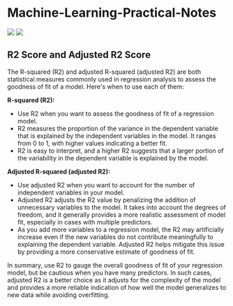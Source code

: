 # Machine-Learning-Practical-Notes

![](https://github.com/praj2408/Machine-Learning-Practical-Notes/blob/main/Notes/1695620788768.jpg)
![](https://github.com/praj2408/Machine-Learning-Practical-Notes/blob/main/Notes/1695620788763.jpg)


## R2 Score and Adjusted R2 Score
The R-squared (R2) and adjusted R-squared (adjusted R2) are both statistical measures commonly used in regression analysis to assess the goodness of fit of a model. Here's when to use each of them:

**R-squared (R2):**

- Use R2 when you want to assess the goodness of fit of a regression model.
- R2 measures the proportion of the variance in the dependent variable that is explained by the independent variables in the model. It ranges from 0 to 1, with higher values indicating a better fit.
- R2 is easy to interpret, and a higher R2 suggests that a larger portion of the variability in the dependent variable is explained by the model.

**Adjusted R-squared (adjusted R2):**

- Use adjusted R2 when you want to account for the number of independent variables in your model.
- Adjusted R2 adjusts the R2 value by penalizing the addition of unnecessary variables to the model. It takes into account the degrees of freedom, and it generally provides a more realistic assessment of model fit, especially in cases with multiple predictors.
- As you add more variables to a regression model, the R2 may artificially increase even if the new variables do not contribute meaningfully to explaining the dependent variable. Adjusted R2 helps mitigate this issue by providing a more conservative estimate of goodness of fit.

In summary, use R2 to gauge the overall goodness of fit of your regression model, but be cautious when you have many predictors. In such cases, adjusted R2 is a better choice as it adjusts for the complexity of the model and provides a more reliable indication of how well the model generalizes to new data while avoiding overfitting.
